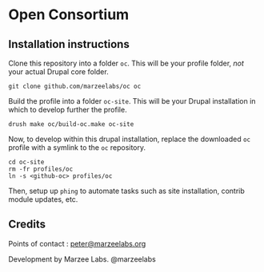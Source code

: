 Open Consortium
===============

## Installation instructions

Clone this repository into a folder `oc`. This will be your profile folder, *not* your actual Drupal core folder.

	git clone github.com/marzeelabs/oc oc

Build the profile into a folder `oc-site`. This will be your Drupal installation in which to develop further the profile.

	drush make oc/build-oc.make oc-site

Now, to develop within this drupal installation, replace the downloaded `oc` profile with a symlink to the `oc` repository.

	cd oc-site
	rm -fr profiles/oc
	ln -s <github-oc> profiles/oc

Then, setup up `phing` to automate tasks such as site installation, contrib module updates, etc.


## Credits

Points of contact : peter@marzeelabs.org

Development by Marzee Labs.
@marzeelabs
